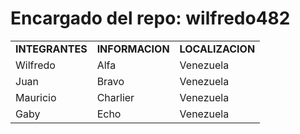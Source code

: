# Encargado del repo: wilfredo482

<table>
    <tr>
        <td><b>INTEGRANTES</b></td>
        <td><b>INFORMACION</b></td>
        <td><b>LOCALIZACION</b></td>
    </tr>
    <tr>
        <td>Wilfredo</td>
        <td>Alfa</td>
        <td>Venezuela</td>
    </tr>
    <tr>
        <td>Juan</td>
        <td>Bravo</td>
        <td>Venezuela</td>
    </tr>
    <tr>
        <td>Mauricio</td>
        <td>Charlier</td>
        <td>Venezuela</td>
    </tr>
    <tr>
        <td>Gaby</td>
        <td>Echo</td>
        <td>Venezuela</td>
    </tr>
  </table>
